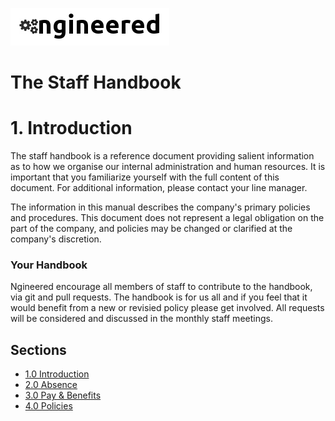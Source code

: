 ![image](./ngineered-clear.png)

# The Staff Handbook

# 1. Introduction

The staff handbook is a reference document providing salient information as to how we organise our internal administration and human resources. It is important that you familiarize yourself with the full content of this document. For additional information, please contact your line manager.

The information in this manual describes the company's primary policies and procedures.  This document does not represent a legal obligation on the part of the company, and policies may be changed or clarified at the company's discretion.

### Your Handbook

Ngineered encourage all members of staff to contribute to the handbook, via git and pull requests. The handbook is for us all and if you feel that it would benefit from a new or revisied policy please get involved. All requests will be considered and discussed in the monthly staff meetings.

## Sections

* [1.0 Introduction](./README.md)
* [2.0 Absence](./2-Absence.md)
* [3.0 Pay & Benefits](./3-Pay_+_Benefits.md)
* [4.0 Policies](./4-Policies.md)


